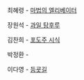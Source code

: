 최혜령 - [마법의 엘리베이터](https://school.programmers.co.kr/learn/courses/30/lessons/148653)

장원석 - [과일 탕후루](https://www.acmicpc.net/problem/30804)

김찬희 - [포도주 시식](https://www.acmicpc.net/problem/2156)

박정환 - 

이다영 - [등굣길](https://school.programmers.co.kr/learn/courses/30/lessons/42898)
